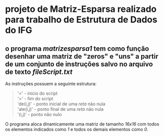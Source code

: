 # projeto de Matriz-Esparsa realizado para trabalho de Estrutura de Dados do IFG

## o programa *matrizesparsa1* tem como função desenhar uma matriz de "zeros" e "uns" a partir de um conjunto de instruções salvo no arquivo de texto *fileScript.txt*

As instruções possuem a seguinte estrutura:

> '<' - início do script                
> '>' - fim do script       
> 'de(i,j)' - ponto inicial de uma *reta* não nula         
> 'ate(i,j)' - ponto final de uma *reta* não nula   
> '(i,j)' - ponto não nulo

O programa aloca dinamicamente uma matriz de tamanho *16x16* com todos os elementos indicados como *1* e todos os demais elementos como *0*.
 

